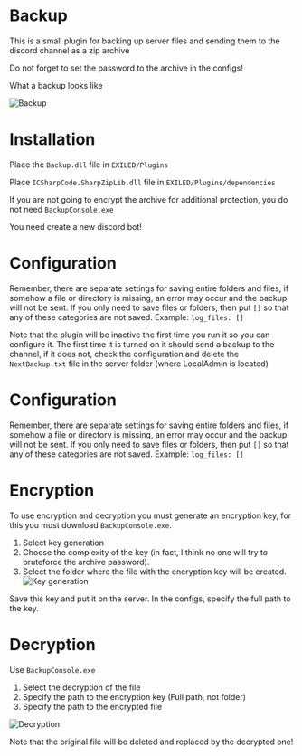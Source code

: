 # Backup
This is a small plugin for backing up server files and sending them to the discord channel as a zip archive

Do not forget to set the password to the archive in the configs!

What a backup looks like

![Backup](https://cdn.discordapp.com/attachments/901753786895310888/1260178997938098196/image.png?ex=668e60a6&is=668d0f26&hm=2dadb6823c2af629a6396c7455e29239269c15f165fde0476f3f24acd0c1b783&)

# Installation
Place the `Backup.dll` file in `EXILED/Plugins`

Place `ICSharpCode.SharpZipLib.dll` file in `EXILED/Plugins/dependencies`

If you are not going to encrypt the archive for additional protection, you do not need `BackupConsole.exe`

You need create a new discord bot!
# Configuration
Remember, there are separate settings for saving entire folders and files, if somehow a file or directory is missing, an error may occur and the backup will not be sent. If you only need to save files or folders, then put `[]` so that any of these categories are not saved. Example: `log_files: []`

Note that the plugin will be inactive the first time you run it so you can configure it. The first time it is turned on it should send a backup to the channel, if it does not, check the configuration and delete the `NextBackup.txt` file in the server folder (where LocalAdmin is located)
# Configuration
Remember, there are separate settings for saving entire folders and files, if somehow a file or directory is missing, an error may occur and the backup will not be sent. If you only need to save files or folders, then put `[]` so that any of these categories are not saved. Example: `log_files: []`

# Encryption
To use encryption and decryption you must generate an encryption key, for this you must download `BackupConsole.exe`.
1. Select key generation
2. Choose the complexity of the key (in fact, I think no one will try to bruteforce the archive password).
3. Select the folder where the file with the encryption key will be created.
![Key generation](https://cdn.discordapp.com/attachments/901753786895310888/1260174583881928774/image.png?ex=668e5c89&is=668d0b09&hm=37baf9d1166f1b52cdf91e7317068ace3ff4b2238551694f47d11a6f0a1a01df&)

Save this key and put it on the server. In the configs, specify the full path to the key.

# Decryption
Use `BackupConsole.exe`
1. Select the decryption of the file
2. Specify the path to the encryption key (Full path, not folder)
3. Specify the path to the encrypted file

![Decryption](https://cdn.discordapp.com/attachments/901753786895310888/1260177746030624778/image.png?ex=668e5f7b&is=668d0dfb&hm=3c3b0ab1e73598c498668bc04cbd8a397ec02e0d7bcf31b73d4c77012ac658bd&)

Note that the original file will be deleted and replaced by the decrypted one!
